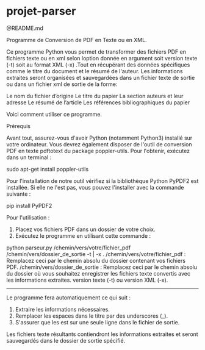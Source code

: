 # projet-parser

@README.md

Programme de Conversion de PDF en Texte ou en XML.

Ce programme Python vous permet de transformer des fichiers PDF en fichiers texte ou en xml selon loption donnée en argument soit version texte (-t) soit au format XML (-x) .Tout en récupérant des données spécifiques comme le titre du document et le résumé de l'auteur. Les informations extraites seront organisées et sauvegardées dans un fichier texte de sortie ou dans un fichier xml de sortie de la forme:
<article>
  <preamble> Le nom du fichier d’origine </preamble>
  <titre> Le titre du papier </titre>
  <auteur> La section auteurs et leur adresse </auteur>
  <abstract> Le résumé de l’article </abstract>
  <biblio> Les références bibliographiques du papier</biblio>
</article>

 Voici comment utiliser ce programme.

Prérequis

Avant tout, assurez-vous d'avoir Python (notamment Python3) installé sur votre ordinateur. Vous devrez également disposer de l'outil de conversion PDF en texte pdftotext du package poppler-utils. Pour l'obtenir, exécutez dans un terminal : 

sudo apt-get install poppler-utils

Pour l'installation de notre outil vérifiez si la bibliothèque Python PyPDF2 est installée. Si elle ne l'est pas, vous pouvez l'installer avec la commande suivante :

pip install PyPDF2

Pour l'utilisation :

1. Placez vos fichiers PDF dans un dossier de votre choix.
2. Exécutez le programme en utilisant cette commande :

python parseur.py /chemin/vers/votre/fichier_pdf /chemin/vers/dossier_de_sortie -t | -x .
/chemin/vers/votre/fichier_pdf : Remplacez ceci par le chemin absolu du dossier contenant vos fichiers PDF.
/chemin/vers/dossier_de_sortie : Remplacez ceci par le chemin absolu du dossier où vous souhaitez enregistrer les fichiers texte convertis avec les informations extraites.
version texte (-t) ou version XML (-x).

*********************** 

Le programme fera automatiquement ce qui suit :
1. Extraire les informations nécessaires.
2. Remplacer les espaces dans le titre par des underscores (_).
3. S'assurer que les est sur une seule ligne dans le fichier de sortie.

Les fichiers texte résultants contiendront les informations extraites et seront sauvegardés dans le dossier de sortie spécifié.
